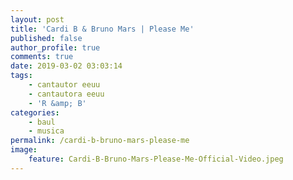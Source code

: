 ```yaml
---
layout: post
title: 'Cardi B & Bruno Mars | Please Me'
published: false
author_profile: true
comments: true
date: 2019-03-02 03:03:14
tags:
    - cantautor eeuu
    - cantautora eeuu
    - 'R &amp; B'
categories:
    - baul
    - musica
permalink: /cardi-b-bruno-mars-please-me
image:
    feature: Cardi-B-Bruno-Mars-Please-Me-Official-Video.jpeg
---
```

